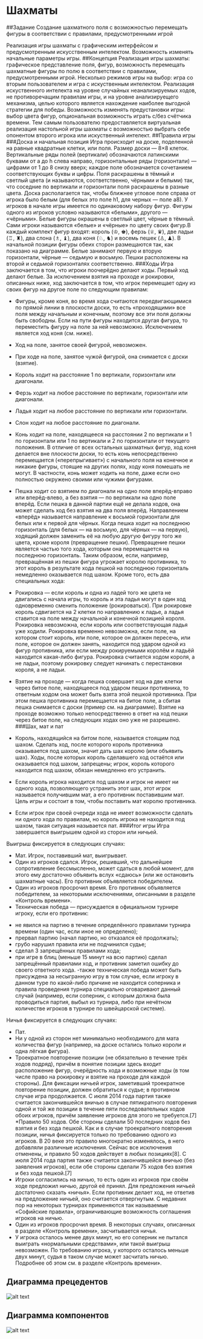 # Шахматы
##Задание
Создание шахматного поля с возможностью перемещать фигуры в соответствии с правилами, предусмотренными игрой

Реализация игры шахматы с графическим интерфейсом и предусмотренным искусственным интелектом. Возможность изменять начальные параметры игры.
##Концепция
Реализация игры шахматы: графическое представление поля, фигур, возможность перемещать шахматные фигуры по полю в соответствии с правилами, предусмотренными игрой. Несколько режимов игры на выбор: игра со вторым пользователем и игра с искуственным интелектом. Реализация искуственного интелекта на уровне случайных неанализируемых ходов, не противоречащим правилам игры, и на уровне анализируещего механизма, целью которого является нахождение наиболее выгодной стратегии для победы. Возможность изменять предустановки игры: выбор цвета фигур, опциональная возможность играть с/без счётчика времени. Тем самым пользователю предоставляется виртуальная реализация настольной игры шахматы с возможностью выбрать себе опонентом второго игрока или искуственный интелект.
##Правила игры
###Доска и начальная позиция
Игра происходит на доске, поделенной на равные квадратные клетки, или поля. Размер доски — 8×8 клеток. Вертикальные ряды полей (вертикали) обозначаются латинскими буквами от а до h слева направо, горизонтальные ряды (горизонтали) — цифрами от 1 до 8 снизу вверх; каждое поле обозначается сочетанием соответствующих буквы и цифры. Поля раскрашены в тёмный и светлый цвета (и называются, соответственно, чёрными и белыми) так, что соседние по вертикали и горизонтали поля раскрашены в разные цвета. Доска располагается так, чтобы ближнее угловое поле справа от игрока было белым (для белых это поле h1, для черных — поле а8).
У игроков в начале игры имеется по одинаковому набору фигур. Фигуры одного из игроков условно называются «белыми», другого — «чёрными». Белые фигуры окрашены в светлый цвет, чёрные в тёмный. Сами игроки называются «белые» и «чёрные» по цвету своих фигур.В каждый комплект фигур входят: король (♔, ♚), ферзь (♕, ♛), две ладьи (♖, ♜), два слона (♗, ♝), два коня (♘, ♞) и восемь пешек (♙, ♟). В начальной позиции фигуры обеих сторон размещаются так, как показано на диаграмме. Белые занимают первую и вторую горизонтали, чёрные — седьмую и восьмую. Пешки расположены на второй и седьмой горизонталях соответственно.
###Ходы
Игра заключается в том, что игроки поочерёдно делают ходы. Первый ход делают белые. За исключением взятия на проходе и рокировки, описанных ниже, ход заключается в том, что игрок перемещает одну из своих фигур на другое поле по следующим правилам:

* Фигуры, кроме коня, во время хода считаются передвигающимися по прямой линии в плоскости доски, то есть «проходящими» все поля между начальным и конечным, поэтому все эти поля должны быть свободны. Если на пути фигуры находится другая фигура, то переместить фигуру на поле за ней невозможно. Исключением является ход коня (см. ниже).
* Ход на поле, занятое своей фигурой, невозможен.
* При ходе на поле, занятое чужой фигурой, она снимается с доски (взятие).
* Король ходит на расстояние 1 по вертикали, горизонтали или диагонали.
* Ферзь ходит на любое расстояние по вертикали, горизонтали или диагонали.
* Ладья ходит на любое расстояние по вертикали или горизонтали.
* Слон ходит на любое расстояние по диагонали.
* Конь ходит на поле, находящееся на расстоянии 2 по вертикали и 1 по горизонтали или 1 по вертикали и 2 по горизонтали от текущего положения. В отличие от всех остальных шахматных фигур, ход коня делается вне плоскости доски, то есть конь непосредственно перемещается («перепрыгивает») с начального поля на конечное и никакие фигуры, стоящие на других полях, ходу коня помешать не могут. В частности, конь может ходить на поле, даже если оно полностью окружено своими или чужими фигурами.
* Пешка ходит со взятием по диагонали на одно поле вперёд-вправо или вперёд-влево, а без взятия — по вертикали на одно поле вперёд. Если пешка в данной партии ещё не делала ходов, она может сделать ход без взятия на два поля вперёд. Направлением «вперёд» называется направление к восьмой горизонтали для белых или к первой для чёрных. Когда пешка ходит на последнюю горизонталь (для белых — на восьмую, для чёрных — на первую), ходящий должен заменить её на любую другую фигуру того же цвета, кроме короля (превращение пешки). Превращение пешки является частью того хода, которым она перемещается на последнюю горизонталь. Таким образом, если, например, превращённая из пешки фигура угрожает королю противника, то этот король в результате хода пешкой на последнюю горизонталь немедленно оказывается под шахом.
Кроме того, есть два специальных хода:

* Рокировка — если король и одна из ладей того же цвета не двигались с начала игры, то король и эта ладья могут в один ход одновременно сменить положение (рокироваться). При рокировке король сдвигается на 2 клетки по направлению к ладье, а ладья ставится на поле между начальной и конечной позицией короля. Рокировка невозможна, если король или соответствующая ладья уже ходили. Рокировка временно невозможна, если поле, на котором стоит король, или поле, которое он должен пересечь, или поле, которое он должен занять, находится под ударом одной из фигур противника, или если между рокируемыми королём и ладьёй находится какая-либо фигура. Рокировка считается ходом короля, а не ладьи, поэтому рокировку следует начинать с перестановки короля, а не ладьи.
* Взятие на проходе — когда пешка совершает ход на две клетки через битое поле, находящееся под ударом пешки противника, то ответным ходом она может быть взята этой пешкой противника. При этом пешка противника перемещается на битое поле, а сбитая пешка снимается с доски (пример см. на диаграмме). Взятие на проходе возможно только непосредственно в ответ на ход пешки через битое поле, на следующих ходах оно уже не разрешено.
###Шах, мат и пат

* Король, находящийся на битом поле, называется стоящим под шахом. Сделать ход, после которого король противника оказывается под шахом, значит дать шах королю (или объявить шах). Ходы, после которых король сделавшего ход остаётся или оказывается под шахом, запрещены; игрок, король которого находится под шахом, обязан немедленно его устранить.
* Если король игрока находится под шахом и игрок не имеет ни одного хода, позволяющего устранить этот шах, этот игрок называется получившим мат, а его противник поставившим мат. Цель игры и состоит в том, чтобы поставить мат королю противника.
* Если игрок при своей очереди хода не имеет возможности сделать ни одного хода по правилам, но король игрока не находится под шахом, такая ситуация называется пат.
###Итог игры
Игра завершается выигрышем одной из сторон или ничьей.

Выигрыш фиксируется в следующих случаях:

* Мат. Игрок, поставивший мат, выигрывает.
* Один из игроков сдался. Игрок, решивший, что дальнейшее сопротивление бессмысленно, может сдаться в любой момент, для этого ему достаточно объявить вслух «сдаюсь» (или же остановить шахматные часы). Его противник объявляется победителем.
* Один из игроков просрочил время. Его противник объявляется победителем, за некоторыми исключениями, описанными в разделе «Контроль времени».
* Техническая победа — присуждается в официальном турнире игроку, если его противник:
 - не явился на партию в течение определённого правилами турнира времени (один час, если иное не определено);
 - прервал партию (начал партию, но отказался её продолжать);
 - грубо нарушил правила или не подчинился судье;
 - сделал 3 запрещённых правилами хода;
 - при игре в блиц (меньше 15 минут на всю партию) сделал запрещённый правилами ход, и противник заметил ошибку до своего ответного хода.
 -также техническая победа может быть присуждена за несыгранную игру в том случае, если игроку в данном туре по какой-либо причине не находится соперника и правила проведения турнира специально оговаривают данный случай (например, если соперник, с которым должна была проводиться партия, выбыл из турнира, либо при нечётном количестве игроков в турнире по швейцарской системе).

Ничья фиксируется в следующих случаях:

* Пат.
* Ни у одной из сторон нет минимально необходимого для мата количества фигур (например, на доске остались только короли и одна лёгкая фигура).
* Троекратное повторение позиции (не обязательно в течение трёх ходов подряд), причём в понятие позиции здесь входит расположение фигур, очерёдность хода и возможные ходы (в том числе право на рокировку и взятие на проходе для каждой стороны). Для фиксации ничьей игрок, заметивший троекратное повторение позиции, должен обратиться к судье; в противном случае игра продолжается. С июля 2014 года партия также считается закончившейся вничью в случае пятикратного повторения одной и той же позиции в течение пяти последовательных ходов обоих игроков, причём заявление игроков для этого не требуется.[7]
*Правило 50 ходов. Обе стороны сделали 50 последних ходов без взятия и без хода пешкой. Как и в случае троекратного повторения позиции, ничья фиксируется только по требованию одного из игроков. В 20 веке это правило многократно изменялось, в него добавляли различные исключения. Сейчас все исключения отменены, и правило 50 ходов действует в любых позициях[8]. С июля 2014 года партия также считается закончившейся вничью (без заявления игроков), если обе стороны сделали 75 ходов без взятия и без хода пешкой.[7]
* Игроки согласились на ничью, то есть один из игроков при своём ходе предложил ничью, другой её принял. Для предложения ничьей достаточно сказать «ничья». Если противник делает ход, не ответив на предложение ничьей, оно считается отвергнутым. С недавних пор на некоторых турнирах применяются так называемые «Софийские правила», ограничивающие возможность соглашения игроков на ничью.
* Один из игроков просрочил время. В некоторых случаях, описанных в разделе «Контроль времени», засчитывается ничья.
* У игрока осталось менее двух минут, но его соперник не пытался выиграть «нормальными средствами», или такой выигрыш невозможен. По требованию игрока, у которого осталось меньше двух минут, судья в таком случае может засчитать ничью. Подробнее об этом см. в разделе «Контроль времени».

## Диаграмма прецедентов
![alt text](https://github.com/VanyaKrylov/chess/blob/master/report/diagramms/useCaseDia.jpg)

## Диаграмма компонентов
![alt text](https://github.com/VanyaKrylov/chess/blob/master/report/diagramms/component_dia.jpg)
